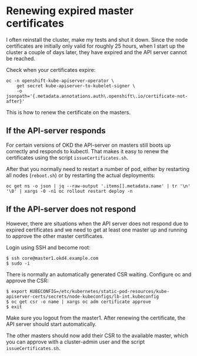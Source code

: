 # Renewing expired master certificates

I often reinstall the cluster, make my tests and shut it down. Since the node certificates are initially only valid for
roughly 25 hours, when I start up the cluster a couple of days later, they have expired and the API server cannot be
reached.

Check when your certificates expire:
```
oc -n openshift-kube-apiserver-operator \
    get secret kube-apiserver-to-kubelet-signer \
    -o jsonpath='{.metadata.annotations.auth\.openshift\.io/certificate-not-after}'
```

This is how to renew the certificate on the masters.

## If the API-server responds
For certain versions of OKD the API-server on masters still boots up correctly and responds to kubectl. That makes
it easy to renew the certificates using the script `issueCertificates.sh`.

After that you normally need to restart a number of pod, either by restarting all nodes (`reboot.sh`) or
by restarting the actual deployments:

```
oc get ns -o json | jq --raw-output '.items[].metadata.name' | tr '\n' '\0' | xargs -0 -n1 oc rollout restart deploy -n
```

## If the API-server does not respond

However, there are situations when the API server does not respond due to expired certificates and
we need to get at least one master up and running to approve the other master certificates.

Login using SSH and become root:

```
$ ssh core@master1.okd4.example.com
$ sudo -i
```

There is normally an automatically generated CSR waiting. Configure oc and approve the CSR:

```
$ export KUBECONFIG=/etc/kubernetes/static-pod-resources/kube-apiserver-certs/secrets/node-kubeconfigs/lb-int.kubeconfig
$ oc get csr -o name | xargs oc adm certificate approve
$ exit
```

Make sure you logout from the master1. After renewing the certificate, the API server should start automatically.

The other masters should now add their CSR to the available master, which you can approve with a cluster-admin
user and the script `issueCertificates.sh`.

